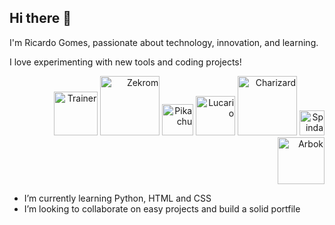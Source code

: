 ## Hi there 👋 
<p>I'm Ricardo Gomes, passionate about technology, innovation, and learning.</p>
<p>I love experimenting with new tools and coding projects!</p>

<p align="right">
  <img src="https://64.media.tumblr.com/4d5b43e2e0dcd4a47128fdf85b9463e9/e7638102a47e4ee5-99/s1280x1920/68f4b6bd8f931af523c5d1391113763a947a07da.gifv" alt="Trainer" width=70>
  <img src="https://projectpokemon.org/images/sprites-models/bw-animated/644.gif" alt="Zekrom" width="95">
  <img src="https://i.pinimg.com/originals/e9/38/d1/e938d18fc07a3ffd16b4864ef2f1308f.gif" alt="Pikachu" width="50">
  <img src="https://projectpokemon.org/images/sprites-models/bw-animated/448.gif" alt="Lucario" width="63">
  <img src="https://projectpokemon.org/images/sprites-models/bw-animated/006.gif" alt="Charizard" width="95">
  <img src="https://projectpokemon.org/images/sprites-models/bw-animated/327.gif" alt="Spinda" width="40">
  <img src="https://projectpokemon.org/images/sprites-models/bw-animated/024.gif" alt="Arbok" width="75">
</p>

<ul>
 <li>I’m currently learning Python, HTML and CSS</li>
 <li>I’m looking to collaborate on easy projects and build a solid portfile</li>
</ul> 




